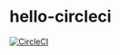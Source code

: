 # hello-circleci

[![CircleCI](https://circleci.com/gh/bufferings/hello-circleci/tree/main.svg?style=svg)](https://circleci.com/gh/bufferings/hello-circleci/tree/main)

